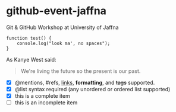 # github-event-jaffna
Git &amp; GitHub Workshop at University of Jaffna

```javascipt
function test() {
    console.log("look ma', no spaces");
}
```

As Kanye West said:

> We're living the future so
> the present is our past.

- [x] @mentions, #refs, [links](), **formatting**, and <del>tags</del> supported.
- [x] @list syntax required (any unordered or ordered list supported)
- [x] this is a complete item
- [ ] this is an incomplete item